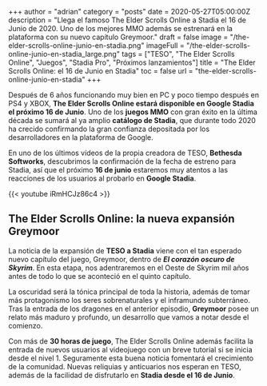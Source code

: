 +++
author = "adrian"
category = "posts"
date = 2020-05-27T05:00:00Z
description = "Llega el famoso The Elder Scrolls Online a Stadia el 16 de Junio de 2020. Uno de los mejores MMO además se estrenará en la plataforma con su nuevo capítulo Greymoor."
draft = false
image = "/the-elder-scrolls-online-junio-en-stadia.png"
imageFull = "/the-elder-scrolls-online-junio-en-stadia_large.png"
tags = ["TESO", "The Elder Scrolls Online", "Juegos", "Stadia Pro", "Próximos lanzamientos"]
title = "The Elder Scrolls Online: el 16 de Junio en Stadia"
toc = false
url = "the-elder-scrolls-online-junio-en-stadia"
+++

Después de 6 años funcionando muy bien en PC y poco tiempo después en PS4 y XBOX, **The Elder Scrolls Online  estará disponible en Google Stadia el próximo 16 de Junio**. Uno de los **juegos MMO** con gran éxito en la última década se sumará al ya amplio **catálogo de Stadia**, que durante todo 2020 ha crecido confirmando la gran confianza depositada por los desarrolladores en la plataforma de Google.

En uno de los últimos vídeos de la propia creadora de TESO, **Bethesda Softworks**, descubrimos la confirmación de la fecha de estreno para Stadia, así que el próximo **16 de junio** estaremos muy atentos a las reacciones de los usuarios al probarlo en **Google Stadia**. 

<div class="u-youtube">
  {{< youtube iRmHCJz86c4 >}}
</div>

## The Elder Scrolls Online: la nueva expansión Greymoor

La noticia de la expansión de **TESO a Stadia** viene con el tan esperado nuevo capítulo del juego, Greymoor, dentro de **_El corazón oscuro de Skyrim_**. En esta etapa, nos adentraremos en el Oeste de Skyrim mil años antes de todo lo que se aconteció en el quinto capítulo.
 
La oscuridad será la tónica principal de toda la historia, además de tomar más protagonismo los seres sobrenaturales y el inframundo subterráneo. Tras la entrada de los dragones en el anterior episodio, **Greymoor** posee un relato más maduro y profundo, un desarrollo que vamos a notar desde el comienzo.

Con más de **30 horas de juego**, The Elder Scrolls Online además facilita la entrada de nuevos usuarios al videojuego con un breve tutorial si se inicia desde el nivel 1. Seguramente esta buena noticia fomentará el crecimiento de la comunidad. Nuevas reliquias y anticuarios nos esperan en TESO, además de la facilidad de disfrutarlo en **Stadia desde el 16 de Junio**.
